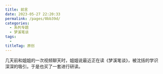 ```yaml
---
title: 前言
date: 2023-05-27 22:20:33
permalink: /pages/0bb39d/
categories:
  - 系列专题
  - 梦溪笔谈
tags:
  - 
titleTag: 原创
---
```


几天前和姐姐的一次视频聊天时，姐姐说最近正在读《梦溪笔谈》，被沈括的学识深深的吸引。于是也买了一套进行研读。